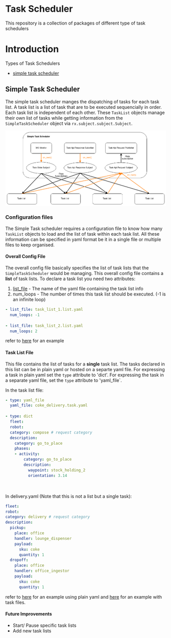 # Task Scheduler
This repository is a collection of packages of different type of task schedulers

# Introduction
Types of Task Schedulers
* [simple task scheduler](#simple-task-scheduler)

## Simple Task Scheduler
The simple task scheduler manges the dispatching of tasks for each task list. A task list is a list of task that are to be executed sequencially in order. Each task list is independent of each other. These `TaskList` objects manage their own list of tasks while getting information from the `SimpleTaskScheduler` object via `rx.subject.subject.Subject`.

![Architecture](./media/simple_task_scheduler_architecture.png)

### Configuration files
The Simple Task scheduler requires a configuration file to know how many `TaskList` objects to load and the list of task within each task list. All these information can be specified in yaml format be it in a single file or multiple files to keep organised.

#### Overall Config File
The overall config file basically specifies the list of task lists that the `SimpleTaskScheduler` would be managing. This overall config file contains a **list** of task lists. To declare a task list you need two attributes:
1. [list_file](#task-list-file) - The name of the yaml file containing the task list info
2. num_loops - The number of times this task list should be executed. (-1 is an infinite loop)

```yaml
- list_file: task_list_1.list.yaml
  num_loops: -1

- list_file: task_list_2.list.yaml
  num_loops: 2
```

refer to [here](./simple_task_scheduler/config/task_lists.yaml) for an example

#### Task List File
This file contains the list of tasks for a **single** task list. The tasks declared in this list can be in plain yaml or hosted on a separte yaml file. For expressing a task in plain yaml set the `type` attribute to 'dict'. For expressing the task in a separate yaml file, set the `type` attribute to 'yaml_file`.

In the task list file:
```yaml
- type: yaml_file
  yaml_file: coke_delivery.task.yaml

- type: dict
  fleet:
  robot:
  category: compose # request category
  description:
    category: go_to_place
    phases:
    - activity:
        category: go_to_place
        description:
          waypoint: stock_holding_2
          orientation: 3.14
```
<br></br>
In delivery.yaml (Note that this is not a list but a single task):

```yaml
fleet:
robot:
category: delivery # request category
description:
  pickup:
    place: office
    handler: lounge_dispenser
    payload:
      sku: coke
      quantity: 1
  dropoff:
    place: office
    handler: office_ingestor
    payload:
      sku: coke
      quantity: 1
```

refer to [here](./simple_task_scheduler/config/task_list_1.list.yaml) for an example using plain yaml and [here](./simple_task_scheduler/config/task_list_2.list.yaml) for an example with task files.

#### Future Improvements
* Start/ Pause specific task lists
* Add new task lists